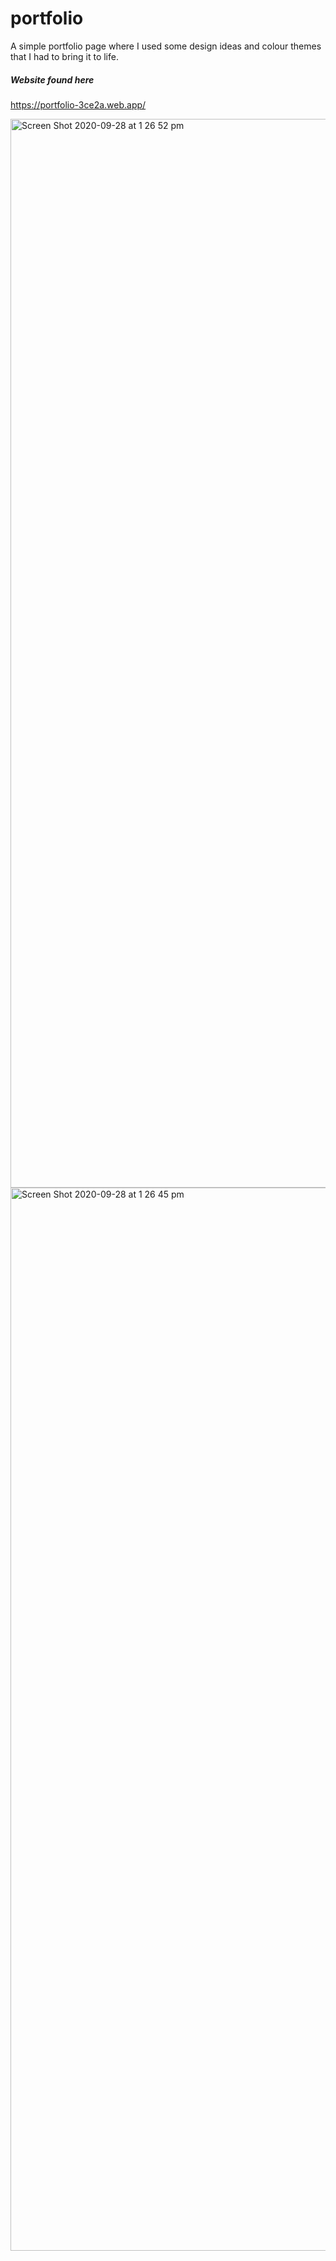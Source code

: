 # portfolio
A simple portfolio page where I used some design ideas and colour themes that I had to bring it to life.
 
##### Website found here
https://portfolio-3ce2a.web.app/

<img width="1710" alt="Screen Shot 2020-09-28 at 1 26 52 pm" src="https://user-images.githubusercontent.com/60879777/94387715-4fc18b00-018e-11eb-99ba-6c3a2df364a6.png">

<img width="1701" alt="Screen Shot 2020-09-28 at 1 26 45 pm" src="https://user-images.githubusercontent.com/60879777/94387708-4a644080-018e-11eb-97f0-7f913480aad6.png">
